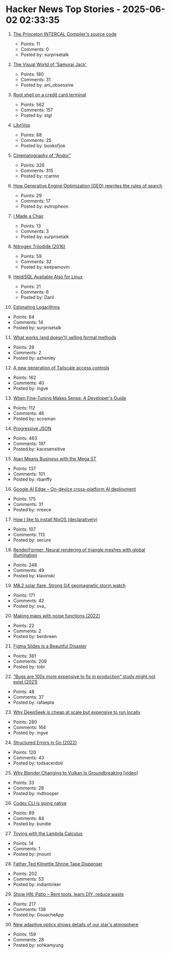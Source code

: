 # Hacker News Top Stories - 2025-06-02 02:33:35

1. [The Princeton INTERCAL Compiler's source code](https://esoteric.codes/blog/published-for-the-first-time-the-original-intercal72-compiler-code)
   - Points: 11
   - Comments: 0
   - Posted by: surprisetalk

2. [The Visual World of 'Samurai Jack'](https://animationobsessive.substack.com/p/the-visual-world-of-samurai-jack)
   - Points: 180
   - Comments: 31
   - Posted by: ani_obsessive

3. [Root shell on a credit card terminal](https://stefan-gloor.ch/yomani-hack)
   - Points: 562
   - Comments: 157
   - Posted by: stgl

4. [LibriVox](https://librivox.org/)
   - Points: 88
   - Comments: 25
   - Posted by: bookofjoe

5. [Cinematography of “Andor”](https://www.pushing-pixels.org/2025/05/20/cinematography-of-andor-interview-with-christophe-nuyens.html)
   - Points: 326
   - Comments: 315
   - Posted by: rcarmo

6. [How Generative Engine Optimization (GEO) rewrites the rules of search](https://a16z.com/geo-over-seo/)
   - Points: 29
   - Comments: 17
   - Posted by: eutropheon

7. [I Made a Chair](https://milofultz.com/2025-05-27-i-made-a-chair.html)
   - Points: 13
   - Comments: 3
   - Posted by: surprisetalk

8. [Nitrogen Triiodide (2016)](https://www.fourmilab.ch/documents/chemistry/NI3/)
   - Points: 59
   - Comments: 32
   - Posted by: keepamovin

9. [HeidiSQL Available Also for Linux](https://www.heidisql.com/forum.php?t=44068)
   - Points: 21
   - Comments: 6
   - Posted by: Daril

10. [Estimating Logarithms](https://obrhubr.org/logarithm-estimation)
   - Points: 64
   - Comments: 14
   - Posted by: surprisetalk

11. [What works (and doesn't) selling formal methods](https://www.galois.com/articles/what-works-and-doesnt-selling-formal-methods)
   - Points: 29
   - Comments: 2
   - Posted by: azhenley

12. [A new generation of Tailscale access controls](https://tailscale.com/blog/grants-ga)
   - Points: 162
   - Comments: 40
   - Posted by: ingve

13. [When Fine-Tuning Makes Sense: A Developer's Guide](https://getkiln.ai/blog/why_fine_tune_LLM_models_and_how_to_get_started)
   - Points: 112
   - Comments: 46
   - Posted by: scosman

14. [Progressive JSON](https://overreacted.io/progressive-json/)
   - Points: 463
   - Comments: 197
   - Posted by: kacesensitive

15. [Atari Means Business with the Mega ST](https://www.goto10retro.com/p/atari-means-business-with-the-mega)
   - Points: 137
   - Comments: 101
   - Posted by: rbanffy

16. [Google AI Edge – On-device cross-platform AI deployment](https://ai.google.dev/edge)
   - Points: 175
   - Comments: 31
   - Posted by: nreece

17. [How I like to install NixOS (declaratively)](https://michael.stapelberg.ch/posts/2025-06-01-nixos-installation-declarative/)
   - Points: 107
   - Comments: 113
   - Posted by: secure

18. [RenderFormer: Neural rendering of triangle meshes with global illumination](https://microsoft.github.io/renderformer/)
   - Points: 248
   - Comments: 49
   - Posted by: klavinski

19. [M8.2 solar flare, Strong G4 geomagnetic storm watch](https://www.spaceweatherlive.com/en/news/view/581/20250531-m8-2-solar-flare-strong-g4-geomagnetic-storm-watch.html)
   - Points: 171
   - Comments: 42
   - Posted by: sva_

20. [Making maps with noise functions (2022)](https://www.redblobgames.com/maps/terrain-from-noise/)
   - Points: 22
   - Comments: 2
   - Posted by: benbreen

21. [Figma Slides Is a Beautiful Disaster](https://allenpike.com/2025/figma-slides-beautiful-disaster)
   - Points: 361
   - Comments: 209
   - Posted by: tobr

22. [“Bugs are 100x more expensive to fix in production” study might not exist (2021)](https://www.theregister.com/2021/07/22/bugs_expense_bs/)
   - Points: 48
   - Comments: 37
   - Posted by: rafaepta

23. [Why DeepSeek is cheap at scale but expensive to run locally](https://www.seangoedecke.com/inference-batching-and-deepseek/)
   - Points: 280
   - Comments: 164
   - Posted by: ingve

24. [Structured Errors in Go (2022)](https://southcla.ws/structured-errors-in-go)
   - Points: 120
   - Comments: 43
   - Posted by: todsacerdoti

25. [Why Blender Changing to Vulkan Is Groundbreaking [video]](https://www.youtube.com/watch?v=7cta91Y53gs)
   - Points: 33
   - Comments: 28
   - Posted by: mdtrooper

26. [Codex CLI is going native](https://github.com/openai/codex/discussions/1174)
   - Points: 89
   - Comments: 84
   - Posted by: bundie

27. [Toying with the Lambda Calculus](https://github.com/WinVector/Examples/blob/main/lambda_calculus/toying_with_the_lambda_calculus.ipynb)
   - Points: 14
   - Comments: 1
   - Posted by: jmount

28. [Father Ted Kilnettle Shrine Tape Dispenser](https://stephencoyle.net/kilnettle)
   - Points: 202
   - Comments: 53
   - Posted by: indiantinker

29. [Show HN: Patio – Rent tools, learn DIY, reduce waste](https://patio.so)
   - Points: 217
   - Comments: 138
   - Posted by: GouacheApp

30. [New adaptive optics shows details of our star's atmosphere](https://nso.edu/press-release/new-adaptive-optics-shows-stunning-details-of-our-stars-atmosphere/)
   - Points: 159
   - Comments: 28
   - Posted by: sohkamyung

